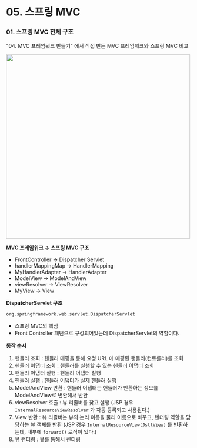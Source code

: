 # 05. 스프링 MVC
### 01. 스프링 MVC 전체 구조

"04. MVC 프레임워크 만들기" 에서 직접 만든 MVC 프레임워크와 스프링 MVC 비교

<img src="/document/spring_mvc/img/1.png" width="500px;" />

**MVC 프레임워크 → 스프링 MVC 구조**

- FrontController → Dispatcher Servlet
- handlerMappingMap → HandlerMapping
- MyHandlerAdapter → HandlerAdapter
- ModelView → ModelAndView
- viewResolver → ViewResolver
- MyView → View

**DispatcherServlet 구조**

`org.springframework.web.servlet.DispatcherServlet`

- 스프링 MVC의 핵심
- Front Controller 패턴으로 구성되어있는데 DispatcherServlet의 역할이다.

**동작 순서**

1. 핸들러 조회 : 핸들러 매핑을 통해 요청 URL 에 매핑된 핸들러(컨트롤러)를 조회
2. 핸들러 어댑터 조회 : 핸들러를 실행할 수 있는 핸들러 어댑터 조회
3. 핸들러 어댑터 실행 : 핸들러 어댑터 실행
4. 핸들러 실행 : 핸들러 어댑터가 실제 핸들러 실행
5. ModelAndView 반환 : 핸들러 어댑터는 핸들러가 반환하는 정보를 ModelAndView로 변환해서 반환
6. viewResolver 호출 : 뷰 리졸버를 찾고 실행 (JSP 경우 `InternalResourceViewResolver` 가 자동 등록되고 사용된다.)
7. View 반환 : 뷰 리졸버는 뷰의 논리 이름을 물리 이름으로 바꾸고, 렌더링 역할을 담당하는 뷰 객체를 반환
   (JSP 경우 `InternalResourceView(JstlView)` 를 반환하는데, 내부에 `forward()` 로직이 있다.)
8. 뷰 랜더링 : 뷰를 통해서 렌더링
